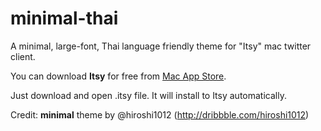 minimal-thai
============

A minimal, large-font, Thai language friendly theme for "Itsy" mac twitter client. 

You can download **Itsy** for free from [Mac App Store](https://itunes.apple.com/us/app/itsy/id405784662?mt=12).

Just download and open .itsy file. It will install to Itsy automatically.

Credit: **minimal** theme by @hiroshi1012 (http://dribbble.com/hiroshi1012)

